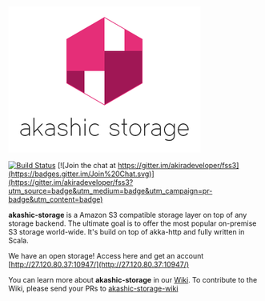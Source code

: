 ![Logo](https://raw.githubusercontent.com/akiradeveloper/akashic-storage/develop/resources/logo-transparent.png)

[![Build Status](https://travis-ci.org/akiradeveloper/akashic-storage.svg)](https://travis-ci.org/akiradeveloper/akashic-storage)
[![Join the chat at https://gitter.im/akiradeveloper/fss3](https://badges.gitter.im/Join%20Chat.svg)](https://gitter.im/akiradeveloper/fss3?utm_source=badge&utm_medium=badge&utm_campaign=pr-badge&utm_content=badge)

**akashic-storage** is a Amazon S3 compatible storage layer on top of any storage backend. The ultimate goal is to offer the most popular on-premise S3 storage world-wide. It's build on top of akka-http and fully written in Scala.

We have an open storage! Access here and get an account [http://27.120.80.37:10947/](http://27.120.80.37:10947/)

You can learn more about **akashic-storage** in our [Wiki](https://github.com/akiradeveloper/akashic-storage/wiki).
To contribute to the Wiki, please send your PRs to [akashic-storage-wiki](https://github.com/akiradeveloper/akashic-storage-wiki)
